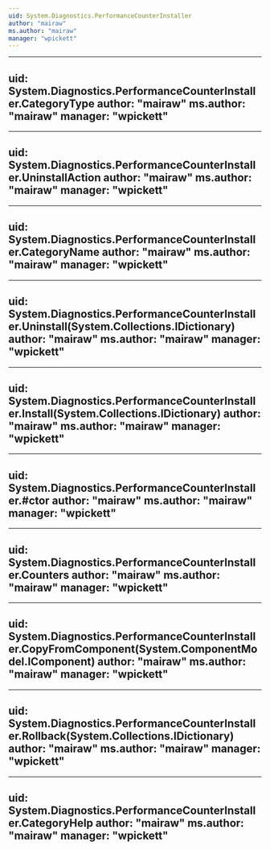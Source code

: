 ```yaml
---
uid: System.Diagnostics.PerformanceCounterInstaller
author: "mairaw"
ms.author: "mairaw"
manager: "wpickett"
---
```


---
uid: System.Diagnostics.PerformanceCounterInstaller.CategoryType
author: "mairaw"
ms.author: "mairaw"
manager: "wpickett"
---

---
uid: System.Diagnostics.PerformanceCounterInstaller.UninstallAction
author: "mairaw"
ms.author: "mairaw"
manager: "wpickett"
---

---
uid: System.Diagnostics.PerformanceCounterInstaller.CategoryName
author: "mairaw"
ms.author: "mairaw"
manager: "wpickett"
---

---
uid: System.Diagnostics.PerformanceCounterInstaller.Uninstall(System.Collections.IDictionary)
author: "mairaw"
ms.author: "mairaw"
manager: "wpickett"
---

---
uid: System.Diagnostics.PerformanceCounterInstaller.Install(System.Collections.IDictionary)
author: "mairaw"
ms.author: "mairaw"
manager: "wpickett"
---

---
uid: System.Diagnostics.PerformanceCounterInstaller.#ctor
author: "mairaw"
ms.author: "mairaw"
manager: "wpickett"
---

---
uid: System.Diagnostics.PerformanceCounterInstaller.Counters
author: "mairaw"
ms.author: "mairaw"
manager: "wpickett"
---

---
uid: System.Diagnostics.PerformanceCounterInstaller.CopyFromComponent(System.ComponentModel.IComponent)
author: "mairaw"
ms.author: "mairaw"
manager: "wpickett"
---

---
uid: System.Diagnostics.PerformanceCounterInstaller.Rollback(System.Collections.IDictionary)
author: "mairaw"
ms.author: "mairaw"
manager: "wpickett"
---

---
uid: System.Diagnostics.PerformanceCounterInstaller.CategoryHelp
author: "mairaw"
ms.author: "mairaw"
manager: "wpickett"
---
